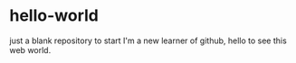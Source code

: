 # hello-world
just a blank repository to start
I'm a new learner of github, hello to see this web world.
